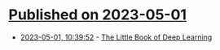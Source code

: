 # [Published on 2023-05-01](index.md)

* [2023-05-01, 10:39:52](https://lobste.rs/s/loedio/little_book_deep_learning) - [The Little Book of Deep Learning](https://fleuret.org/public/lbdl.pdf)
